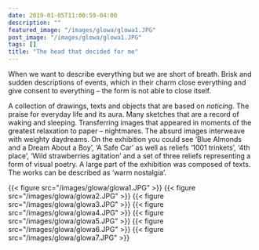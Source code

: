 ```yaml
---
date: 2019-01-05T11:00:59-04:00
description: ""
featured_image: "/images/glowa/glowa1.JPG"
post_image: "/images/glowa/glowa1.JPG"
tags: []
title: "The head that decided for me"
---
```


 When we want to describe everything but we are short of breath. Brisk and sudden descriptions of events, which in their charm close everything and give consent to everything – the form is not able to close itself.

 A collection of drawings, texts and objects that are based on *noticing*. The praise for everyday life and its aura. Many sketches that are a record of waking and sleeping. Transferring images that appeared in moments of the greatest relaxation to paper – nightmares. The absurd images interweave with weighty daydreams. On the exhibition you could see ‘Blue Almonds and a Dream About a Boy’, ‘A Safe Car’ as well as reliefs ‘1001 trinkets’, ‘4th place’, ‘Wild strawberries agitation’ and a set of three reliefs representing a form of visual poetry. A large part of the exhibition was composed of texts. The works can be described as ‘warm nostalgia’.
 
{{< figure src="/images/glowa/glowa1.JPG" >}}
{{< figure src="/images/glowa/glowa2.JPG" >}}
{{< figure src="/images/glowa/glowa3.JPG" >}}
{{< figure src="/images/glowa/glowa4.JPG" >}}
{{< figure src="/images/glowa/glowa5.JPG" >}}
{{< figure src="/images/glowa/glowa6.JPG" >}}
{{< figure src="/images/glowa/glowa7.JPG" >}}